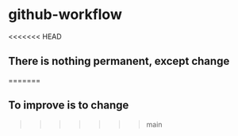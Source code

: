 # github-workflow
<<<<<<< HEAD

## There is nothing permanent, except change
=======
## To improve is to change
>>>>>>> main
